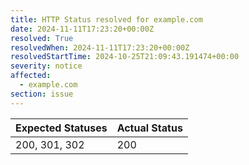 ```yaml
---
title: HTTP Status resolved for example.com
date: 2024-11-11T17:23:20+00:00Z
resolved: True
resolvedWhen: 2024-11-11T17:23:20+00:00Z
resolvedStartTime: 2024-10-25T21:09:43.191474+00:00
severity: notice
affected:
  - example.com
section: issue
---
```


| Expected Statuses | Actual Status  |
|-------------------|----------------|
| 200, 301, 302 | 200 |
